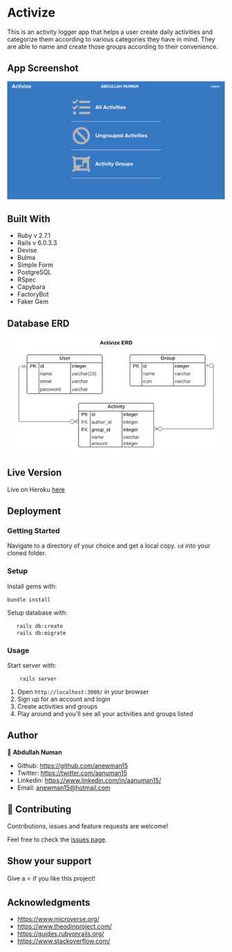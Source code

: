 # Activize
This is an activity logger app that helps a user create daily activities and categorize them according to various categories they have in mind. They are able to name and create those groups according to their convenience.


## App Screenshot
![app screenshot](./app-screenshot.png)

## Built With

* Ruby v 2.7.1
* Rails v 6.0.3.3
* Devise
* Bulma
* Simple Form
* PostgreSQL
* RSpec
* Capybara
* FactoryBot
* Faker Gem

## Database ERD
![Entity Relational Diagram](./erd.png)

## Live Version
Live on Heroku [here](https://fathomless-shore-76470.herokuapp.com/)

## Deployment

### Getting Started

Navigate to a directory of your choice and get a local copy. `cd` into your cloned folder.

### Setup

Install gems with:

```
bundle install
```

Setup database with:

```
   rails db:create
   rails db:migrate
```

### Usage

Start server with:

```
    rails server
```

1. Open `http://localhost:3000/` in your browser
2. Sign up for an account and login
3. Create activities and groups
4. Play around and you'll see all your activities and groups listed

## Author
👤 **Abdullah Numan**

- Github:   https://github.com/anewman15
- Twitter:  https://twitter.com/aanuman15
- Linkedin: https://www.linkedin.com/in/aanuman15/
- Email:    anewman15@hotmail.com

## 🤝 Contributing

Contributions, issues and feature requests are welcome!

Feel free to check the [issues page](https://github.com/anewman15/activize/issues/).

## Show your support

Give a ⭐️ if you like this project!


## Acknowledgments

- https://www.microverse.org/
- https://www.theodinproject.com/
- https://guides.rubyonrails.org/
- https://www.stackoverflow.com/
